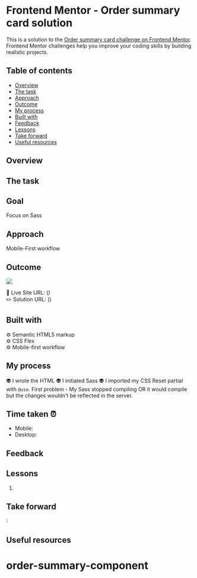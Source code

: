 # Frontend Mentor - Order summary card solution

This is a solution to the [Order summary card challenge on Frontend Mentor](https://www.frontendmentor.io/challenges/order-summary-component-QlPmajDUj). Frontend Mentor challenges help you improve your coding skills by building realistic projects.

## Table of contents

- [Overview](#overview)
- [The task](#the-task)
- [Approach](#approach)
- [Outcome](#outcome)
- [My process](#my-process)
- [Built with](#built-with)
- [Feedback](#feedback)
- [Lessons](#lessons)
- [Take forward](#take-forward)
- [Useful resources](#useful-resources)

## Overview

## The task

## Goal

Focus on Sass

## Approach

Mobile-First workflow

## Outcome

![](./)

:jigsaw: Live Site URL: ()  
:pencil2: Solution URL: ()

## Built with

:gear: Semantic HTML5 markup  
:gear: CSS Flex  
:gear: Mobile-first workflow

## My process

:alien: I wrote the HTML
:alien: I initiated Sass
:alien: I imported my CSS Reset partial with `@use`.
First problem - My Sass stopped compiling OR it would compile but the changes wouldn't be reflected in the server.

## Time taken :alarm_clock:

- Mobile:
- Desktop:

## Feedback

## Lessons

1.

## Take forward

:grey_exclamation:

## Useful resources

# order-summary-component

